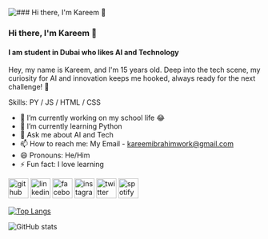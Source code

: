 
![### Hi there, I'm Kareem 👋](https://raw.githubusercontent.com/sagar-viradiya/sagar-viradiya/master/resources/banner.png)
### Hi there, I'm Kareem 👋
#### I am student in Dubai who likes AI and Technology 
Hey, my name is Kareem, and I'm 15 years old. Deep into the tech scene, my curiosity for AI and innovation keeps me hooked, always ready for the next challenge! 🚀

Skills: PY / JS / HTML / CSS

- 🔭 I’m currently working on my school life 😂 
- 🌱 I’m currently learning Python 
- 💬 Ask me about AI and Tech  
- 📫 How to reach me: My Email - kareemibrahimwork@gmail.com 
- 😄 Pronouns: He/Him 
- ⚡ Fun fact: I love learning  


[<img src='https://cdn.jsdelivr.net/npm/simple-icons@3.0.1/icons/github.svg' alt='github' height='40'>](https://github.com/09kingkareem)  [<img src='https://cdn.jsdelivr.net/npm/simple-icons@3.0.1/icons/linkedin.svg' alt='linkedin' height='40'>](https://www.linkedin.com/in/kingkareem/)  [<img src='https://cdn.jsdelivr.net/npm/simple-icons@3.0.1/icons/facebook.svg' alt='facebook' height='40'>](https://www.facebook.com/09Kingkareem)  [<img src='https://cdn.jsdelivr.net/npm/simple-icons@3.0.1/icons/instagram.svg' alt='instagram' height='40'>](https://www.instagram.com/11imo_09/)  [<img src='https://cdn.jsdelivr.net/npm/simple-icons@3.0.1/icons/twitter.svg' alt='twitter' height='40'>](https://twitter.com/09kingkareem)  [<img src='https://cdn.jsdelivr.net/npm/simple-icons@3.0.1/icons/spotify.svg' alt='spotify' height='40'>](11imo_09)  

[![Top Langs](https://github-readme-stats.vercel.app/api/top-langs/?username=09kingkareem)](https://github.com/anuraghazra/github-readme-stats)

![GitHub stats](https://github-readme-stats.vercel.app/api?username=09kingkareem&show_icons=true)  
